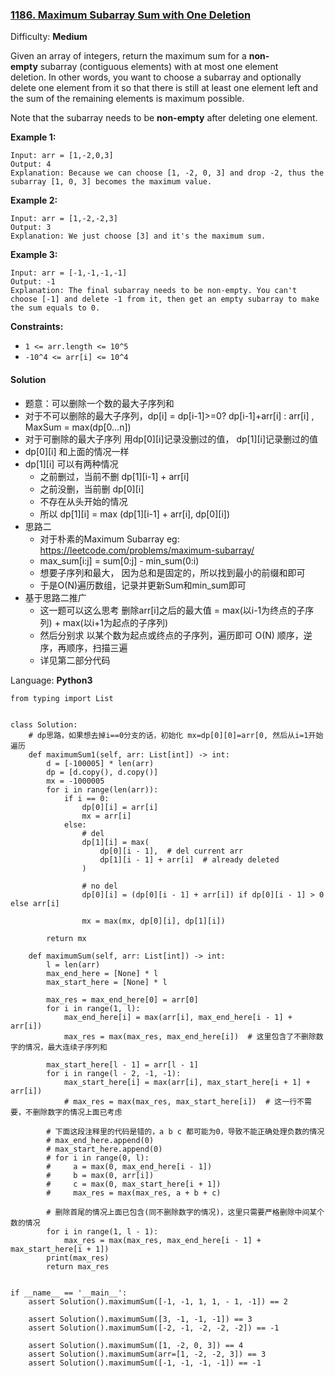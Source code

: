 ### [1186\. Maximum Subarray Sum with One Deletion](https://leetcode.com/problems/maximum-subarray-sum-with-one-deletion/)

Difficulty: **Medium**


Given an array of integers, return the maximum sum for a **non-empty** subarray (contiguous elements) with at most one element deletion. In other words, you want to choose a subarray and optionally delete one element from it so that there is still at least one element left and the sum of the remaining elements is maximum possible.

Note that the subarray needs to be **non-empty** after deleting one element.

**Example 1:**

```
Input: arr = [1,-2,0,3]
Output: 4
Explanation: Because we can choose [1, -2, 0, 3] and drop -2, thus the subarray [1, 0, 3] becomes the maximum value.
```

**Example 2:**

```
Input: arr = [1,-2,-2,3]
Output: 3
Explanation: We just choose [3] and it's the maximum sum.
```

**Example 3:**

```
Input: arr = [-1,-1,-1,-1]
Output: -1
Explanation: The final subarray needs to be non-empty. You can't choose [-1] and delete -1 from it, then get an empty subarray to make the sum equals to 0.
```

**Constraints:**

*   `1 <= arr.length <= 10^5`
*   `-10^4 <= arr[i] <= 10^4`


#### Solution
- 题意：可以删除一个数的最大子序列和
- 对于不可以删除的最大子序列，dp[i] = dp[i-1]>=0? dp[i-1]+arr[i] : arr[i] , MaxSum = max(dp[0...n])
- 对于可删除的最大子序列 用dp[0][i]记录没删过的值， dp[1][i]记录删过的值
- dp[0][i] 和上面的情况一样
- dp[1][i] 可以有两种情况
    - 之前删过，当前不删  dp[1][i-1] + arr[i]
    - 之前没删，当前删 dp[0][i]
    - 不存在从头开始的情况
    - 所以 dp[1][i] = max (dp[1][i-1] + arr[i], dp[0][i])
- 思路二
    - 对于朴素的Maximum Subarray eg: https://leetcode.com/problems/maximum-subarray/
    - max_sum[i:j] = sum[0:j] - min_sum(0:i)
    - 想要子序列和最大， 因为总和是固定的，所以找到最小的前缀和即可
    - 于是O(N)遍历数组，记录并更新Sum和min_sum即可
- 基于思路二推广
    - 这一题可以这么思考 删除arr[i]之后的最大值 = max(以i-1为终点的子序列) + max(以i+1为起点的子序列)
    - 然后分别求 以某个数为起点或终点的子序列，遍历即可 O(N) 顺序，逆序，再顺序，扫描三遍
    - 详见第二部分代码

Language: **Python3**

```python3
from typing import List


class Solution:
    # dp思路，如果想去掉i==0分支的话，初始化 mx=dp[0][0]=arr[0, 然后从i=1开始遍历
    def maximumSum1(self, arr: List[int]) -> int:
        d = [-100005] * len(arr)
        dp = [d.copy(), d.copy()]
        mx = -1000005
        for i in range(len(arr)):
            if i == 0:
                dp[0][i] = arr[i]
                mx = arr[i]
            else:
                # del
                dp[1][i] = max(
                    dp[0][i - 1],  # del current arr
                    dp[1][i - 1] + arr[i]  # already deleted
                )

                # no del
                dp[0][i] = (dp[0][i - 1] + arr[i]) if dp[0][i - 1] > 0 else arr[i]

                mx = max(mx, dp[0][i], dp[1][i])

        return mx

    def maximumSum(self, arr: List[int]) -> int:
        l = len(arr)
        max_end_here = [None] * l
        max_start_here = [None] * l

        max_res = max_end_here[0] = arr[0]
        for i in range(1, l):
            max_end_here[i] = max(arr[i], max_end_here[i - 1] + arr[i])
            max_res = max(max_res, max_end_here[i])  # 这里包含了不删除数字的情况，最大连续子序列和

        max_start_here[l - 1] = arr[l - 1]
        for i in range(l - 2, -1, -1):
            max_start_here[i] = max(arr[i], max_start_here[i + 1] + arr[i])
            # max_res = max(max_res, max_start_here[i])  # 这一行不需要，不删除数字的情况上面已考虑

        # 下面这段注释里的代码是错的，a b c 都可能为0，导致不能正确处理负数的情况
        # max_end_here.append(0)
        # max_start_here.append(0)
        # for i in range(0, l):
        #     a = max(0, max_end_here[i - 1])
        #     b = max(0, arr[i])
        #     c = max(0, max_start_here[i + 1])
        #     max_res = max(max_res, a + b + c)

        # 删除首尾的情况上面已包含(同不删除数字的情况)，这里只需要严格删除中间某个数的情况
        for i in range(1, l - 1):
            max_res = max(max_res, max_end_here[i - 1] + max_start_here[i + 1])
        print(max_res)
        return max_res


if __name__ == '__main__':
    assert Solution().maximumSum([-1, -1, 1, 1, - 1, -1]) == 2

    assert Solution().maximumSum([3, -1, -1, -1]) == 3
    assert Solution().maximumSum([-2, -1, -2, -2, -2]) == -1

    assert Solution().maximumSum([1, -2, 0, 3]) == 4
    assert Solution().maximumSum(arr=[1, -2, -2, 3]) == 3
    assert Solution().maximumSum([-1, -1, -1, -1]) == -1

```